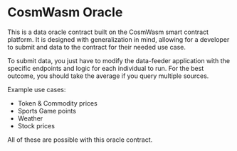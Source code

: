 # CosmWasm Oracle

This is a data oracle contract built on the CosmWasm smart contract platform. It is designed with generalization in mind, allowing for a developer to submit and data to the contract for their needed use case.

To submit data, you just have to modify the data-feeder application with the specific endpoints and logic for each individual to run. For the best outcome, you should take the average if you query multiple sources.

Example use cases:

- Token & Commodity prices
- Sports Game points
- Weather
- Stock prices

All of these are possible with this oracle contract.
